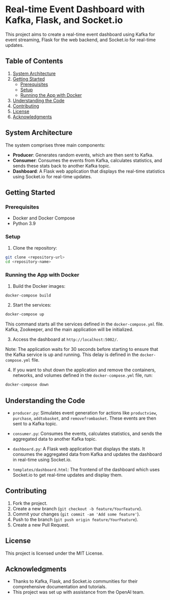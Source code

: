 
# Real-time Event Dashboard with Kafka, Flask, and Socket.io

This project aims to create a real-time event dashboard using Kafka for event streaming, Flask for the web backend, and Socket.io for real-time updates.

## Table of Contents

1. [System Architecture](#system-architecture)
2. [Getting Started](#getting-started)
    - [Prerequisites](#prerequisites)
    - [Setup](#setup)
    - [Running the App with Docker](#running-the-app-with-docker)
3. [Understanding the Code](#understanding-the-code)
4. [Contributing](#contributing)
5. [License](#license)
6. [Acknowledgments](#acknowledgments)

## System Architecture

The system comprises three main components:

- **Producer**: Generates random events, which are then sent to Kafka.
- **Consumer**: Consumes the events from Kafka, calculates statistics, and sends these stats back to another Kafka topic.
- **Dashboard**: A Flask web application that displays the real-time statistics using Socket.io for real-time updates.

## Getting Started

### Prerequisites

- Docker and Docker Compose
- Python 3.9

### Setup

1. Clone the repository:

```bash
git clone <repository-url>
cd <repository-name>
```

### Running the App with Docker

1. Build the Docker images:

```bash
docker-compose build
```

2. Start the services:

```bash
docker-compose up
```

This command starts all the services defined in the `docker-compose.yml` file. Kafka, Zookeeper, and the main application will be initialized. 

3. Access the dashboard at `http://localhost:5002/`.

Note: The application waits for 30 seconds before starting to ensure that the Kafka service is up and running. This delay is defined in the `docker-compose.yml` file.

4. If you want to shut down the application and remove the containers, networks, and volumes defined in the `docker-compose.yml` file, run:

```bash
docker-compose down
```

## Understanding the Code

- `producer.py`: Simulates event generation for actions like `productview`, `purchase`, `addtobasket`, and `removefrombasket`. These events are then sent to a Kafka topic.
  
- `consumer.py`: Consumes the events, calculates statistics, and sends the aggregated data to another Kafka topic.
  
- `dashboard.py`: A Flask web application that displays the stats. It consumes the aggregated data from Kafka and updates the dashboard in real-time using Socket.io.

- `templates/dashboard.html`: The frontend of the dashboard which uses Socket.io to get real-time updates and display them.

## Contributing

1. Fork the project.
2. Create a new branch (`git checkout -b feature/YourFeature`).
3. Commit your changes (`git commit -am 'Add some feature'`).
4. Push to the branch (`git push origin feature/YourFeature`).
5. Create a new Pull Request.

## License

This project is licensed under the MIT License.

## Acknowledgments

- Thanks to Kafka, Flask, and Socket.io communities for their comprehensive documentation and tutorials.
- This project was set up with assistance from the OpenAI team.
